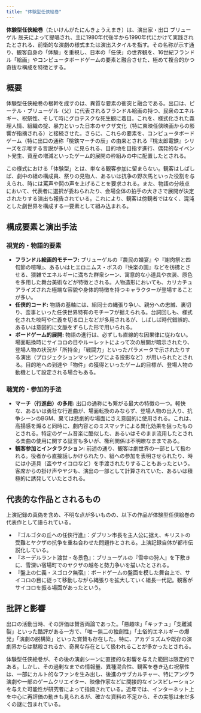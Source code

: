 ```yaml
---
title: "体験型任侠絵巻"
---
```


**体験型任侠絵巻**（たいけんがたにんきょうえまき）は、演出家・出口 ブリューゲル 辰夫によって提唱され、主に1980年代後半から1990年代にかけて実践されたとされる、前衛的な演劇の様式または演出スタイルを指す。その名称が示す通り、観客自身の「体験」を重視し、日本の「任侠」の世界観を、16世紀フランドル「絵画」やコンピュータボードゲームの要素と融合させた、極めて複合的かつ奇抜な構成を特徴とする。

## 概要

体験型任侠絵巻の根幹を成すのは、異質な要素の衝突と融合である。出口は、ピーテル・ブリューゲル（父）に代表されるフランドル絵画の持つ、民衆のエネルギー、祝祭性、そして時にグロテスクな死生観に着目。これを、様式化された義理人情、組織の掟、暴力といった日本のヤクザ文化（特に東映任侠映画からの影響が指摘される）と接続させた。さらに、これらの要素を、コンピュータボードゲーム（特に出口の通称「桃鉄マーチの辰」の由来とされる『桃太郎電鉄』シリーズを示唆する言説が多い）に見られる、目的地を目指す進行、偶発的なイベント発生、資産の増減といったゲーム的展開の枠組みの中に配置したとされる。

この様式における「体験型」とは、単なる観客参加に留まらない。観客はしばしば、劇中の組の構成員、祭りの見物人、あるいは抗争の野次馬といった役割を与えられ、時には罵声や鬨の声を上げることを要求される。また、物語の分岐点において、代表者に選択が委ねられたり、会場全体の拍手の大きさで展開が決定されたりする演出も報告されている。これにより、観客は傍観者ではなく、混沌とした劇世界を構成する一要素として組み込まれる。

<h2>構成要素と演出手法</h2>

### 視覚的・物語的要素

*   **フランドル絵画的モチーフ:** ブリューゲルの『農民の婚宴』や『謝肉祭と四旬節の喧嘩』、あるいはヒエロニムス・ボスの『快楽の園』などを彷彿とさせる、猥雑でエネルギーに満ちた群衆シーン、寓意的な小道具や衣装、原色を多用した舞台美術などが特徴とされる。人物造形においても、カリカチュアライズされた極端な容貌や身体的特徴を持つキャラクターが登場することが多い。
*   **任侠的コード:** 物語の基軸には、組同士の縄張り争い、親分への忠誠、裏切り、盃事といった任侠世界特有のモチーフが据えられる。台詞回しも、様式化された啖呵や仁義を切る口上などが多用されるが、しばしば時代錯誤的、あるいは意図的に文脈をずらした形で用いられる。
*   **ボードゲーム的展開:** 物語の進行は、必ずしも直線的な因果律に従わない。場面転換時にサイコロの目やルーレットによって次の展開が暗示されたり、登場人物の状況が「所持金」「戦闘力」といったパラメータで示されたりする演出（プロジェクションマッピングによる投影など）が用いられたとされる。目的地への到達や「物件」の獲得といったゲーム的目標が、登場人物の動機として設定される場合もある。

### 聴覚的・参加的手法

*   **マーチ（行進曲）の多用:** 出口の通称にも繋がる最大の特徴の一つ。軽快な、あるいは勇壮な行進曲が、場面転換のみならず、登場人物の出入り、抗争シーンのBGM、果ては悲劇的な場面にさえ意図的に使用される。これは、高揚感を煽ると同時に、劇内容とのミスマッチによる異化効果を狙ったものとされる。特定のゲーム音楽に酷似した、あるいはそのまま流用したとされる楽曲の使用に関する証言も多いが、権利関係は不明瞭なままである。
*   **観客参加とインタラクション:** 前述の通り、観客は劇世界の一部として扱われる。役者から直接話しかけられたり、組への参加を表明させられたり、時には小道具（盃やサイコロなど）を手渡されたりすることもあったという。客席からの掛け声やヤジも、演出の一部として計算されていた、あるいは積極的に誘発していたとされる。

## 代表的な作品とされるもの

上演記録の真偽を含め、不明な点が多いものの、以下の作品が体験型任侠絵巻の代表作として語られている。

*   『ゴルゴタの丘への任侠行進』：ダブリン市長を主人公に据え、キリストの受難とヤクザの抗争を重ね合わせた問題作とされる。上演記録自体が都市伝説化している。
*   『ネーデルラント渡世・冬景色』：ブリューゲルの『雪中の狩人』を下敷きに、雪深い宿場町でのヤクザの越冬と勢力争いを描いたとされる。
*   『盤上の仁義・スゴロク無宿』：ボードゲームの盤面を模した舞台上で、サイコロの目に従って移動しながら縄張りを拡大していく組長一代記。観客がサイコロを振る場面があったという。

## 批評と影響

出口の活動当時、その評価は賛否両論であった。「悪趣味」「キッチュ」「支離滅裂」といった酷評がある一方で、「唯一無二の独創性」「土俗的エネルギーの爆発」「演劇の脱構築」といった賞賛も存在した。特に、アカデミズムや既存の演劇界からは黙殺されるか、奇異な存在として扱われることが多かったとされる。

体験型任侠絵巻が、その後の演劇シーンに直接的な影響を与えた範囲は限定的である。しかし、その過剰なまでの情報量、異種混合性、観客を巻き込む祝祭性は、一部にカルト的なファンを生み出し、後進のサブカルチャー、特にアングラ演劇や一部のゲームクリエイター、映像作家などに間接的なインスピレーションを与えた可能性が研究者によって指摘されている。近年では、インターネット上を中心に再評価の動きも見られるが、確かな資料の不足から、その実態は未だ多くの謎に包まれている。